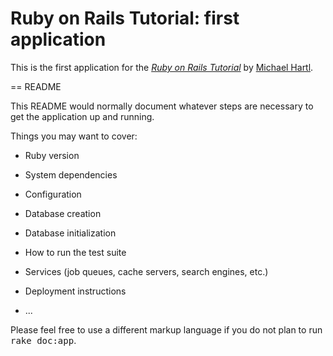 # Ruby on Rails Tutorial: first application

This is the first application for the 
[*Ruby on Rails Tutorial*](http://railstutorial.org/)
by [Michael Hartl](http://michaelhartl.com/).

== README

This README would normally document whatever steps are necessary to get the
application up and running.

Things you may want to cover:

* Ruby version

* System dependencies

* Configuration

* Database creation

* Database initialization

* How to run the test suite

* Services (job queues, cache servers, search engines, etc.)

* Deployment instructions

* ...


Please feel free to use a different markup language if you do not plan to run
<tt>rake doc:app</tt>.
